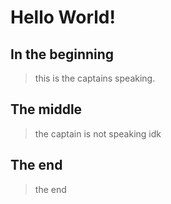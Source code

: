 # Hello World!
  ## In the beginning
  > this is the captains speaking.
  ## The middle
  > the captain is not speaking idk
  ## The end
  >the end

